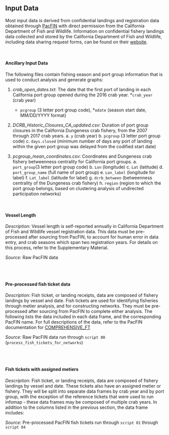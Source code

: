 ## Input Data

Most input data is derived from confidential landings and registration data obtained through [PacFIN](http://pacfin.psmfc.org/) with direct permission from the California Department of Fish and Wildlife. Information on confidential fishery landings data collected and stored by the California Department of Fish and Wildlife, including data sharing request forms, can be found on their [website](https://wildlife.ca.gov/Conservation/Marine/MFSU#48329363-overview--background).

<br>

#### Ancillary Input Data

The following files contain fishing season and port group information that is used to conduct analysis and generate graphs:

1. *crab_open_dates.txt*: The date that the first port of landing in each California port group opened during the 2016 crab year.
	*`crab_year` (crab year)
	* `pcgroup` (3 letter port group code), 
	*`odate` (season start date, MM/DD/YYYY format)

2. *DCRB_Historic_Closures_CA_updated.csv*: Duration of port group closures in the California Dungeness crab fishery, from the 2007 through 2017 crab years. 
	a. `y` (crab year)
	b. `pcgroup` (3 letter port group code)
	c. `days.closed` (minimum number of days any port of landing within the given port group was delayed from the codified start date)

3. *pcgroup_mean_coordinates.csv*: Coordinates and Dungeness crab fishery betweenness centrality for California port groups. 
	a. `port_group`(3 letter port group code)
	b. `Lon` (longitude)
	c. `Lat` (latitude)
	d. `port_group_name` (full name of port group)
	e. `Lon_label` (longitude for label)
	f. `Lat_label` (latitude for label)
	g. `dcrb_between` (betweenness centrality of the Dungeness crab fishery)
	h. `region` (region to which the port group belongs, based on clustering analysis of undirected participation networks)

<br>

#### Vessel Length

*Description:* Vessel length is self-reported annually in California Department of Fish and Wildlife vessel registration data. This data must be pre-processed after sourcing from PacFIN, to account for human error in data entry, and crab seasons which span two registration years. For details on this process, refer to the Supplementary Material.

*Source:* Raw PacFIN data

<br>
<br>


#### Pre-processed fish ticket data

*Description:* Fish ticket, or landing receipts, data are composed of fishery landings by vessel and date. Fish tickets are used for identifying fisheries through metier analysis, and for constructing networks. They must be pre-processed after sourcing from PacFIN to complete either analysis. The following lists the data included in each data frame, and the corresponding PacFIN name. For full descriptions of the data, refer to the PacFIN documentation for [COMPREHENSIVE_FT](http://pacfin.psmfc.org/wp-content/uploads/2016/06/PacFIN_Comprehensive_Fish_Tickets.pdf)

*Source:* Raw PacFIN data run through `script 00` (`process_fish_tickets_for_networks`)

<br>
<br>

#### Fish tickets with assigned metiers

*Description:* Fish ticket, or landing receipts, data are composed of fishery landings by vessel and date. These tickets also have an assigned metier or fishery. They will be split into separate data frames by crab year and by port group, with the exception of the reference tickets that were used to run infomap - these data frames may be composed of multiple crab years. In addition to the columns listed in the previous section, the data frame includes:

*Source:* Pre-processed PacFIN fish tickets run through `script 01` through `script 04`

<br>
<br>











